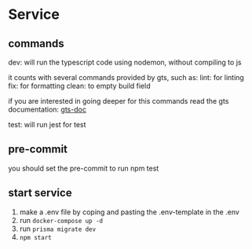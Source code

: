# Service


## commands

dev: will run the typescript code using nodemon, without compiling to js

it counts with several commands provided by gts, such as:
lint: for linting
fix: for formatting
clean: to empty build field



if you are interested in going deeper for this commands read the gts documentation:
[gts-doc](https://github.com/google/gts)

test: will run jest for test

## pre-commit
you should set the pre-commit to run npm test

## start service
1. make a .env file by coping and pasting the .env-template in the .env
2. run `docker-compose up -d`
3. run `prisma migrate dev`
4. `npm start`
